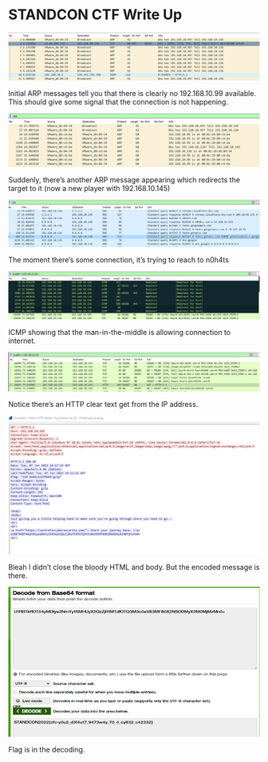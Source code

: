 # STANDCON CTF Write Up

![Untitled](images/Untitled.png)

Initial ARP messages tell you that there is clearly no 192.168.10.99 available. This should give some signal that the connection is not happening.

![Untitled](images/Untitled%201.png)

Suddenly, there’s another ARP message appearing which redirects the target to it (now a new player with 192.168.10.145)

![Untitled](images/Untitled%202.png)

The moment there’s some connection, it’s trying to reach to n0h4ts

![Untitled](images/Untitled%203.png)

ICMP showing that the man-in-the-middle is allowing connection to internet.

![Untitled](images/Untitled%204.png)

Notice there’s an HTTP clear text get from the IP address.

![Untitled](images/Untitled%205.png)

Bleah I didn’t close the bloody HTML and body. But the encoded message is there.

![Untitled](images/Untitled%206.png)

Flag is in the decoding.
